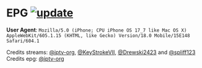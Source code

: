 # EPG [![update](https://github.com/dtvabrand/Universal_Entertainment/actions/workflows/epg.yml/badge.svg?branch=main)](https://github.com/dtvabrand/Universal_Entertainment/actions/workflows/epg.yml)

**User Agent**: `Mozilla/5.0 (iPhone; CPU iPhone OS 17_7 like Mac OS X) AppleWebKit/605.1.15 (KHTML, like Gecko) Version/18.0 Mobile/15E148 Safari/604.1`
</br>

Credits streams: [@iptv-org](https://github.com/iptv-org/iptv/tree/master/streams), [@KeyStrokeVII](https://github.com/KeyStrokeVII/DrewLive/blob/main/TVPass.m3u), [@Drewski2423](https://github.com/Drewski2423/DrewLive/blob/970e7668fa973469ebc61548b2fcea3820d15531/TVPass.m3u) and [@spliff123](https://github.com/spliff123/tv)
</br>
Credits epg: [@iptv-org](https://github.com/iptv-org/epg/tree/master/sites)
